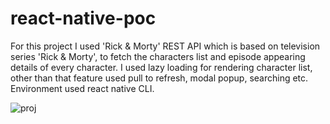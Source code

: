 # react-native-poc
For this project I used 'Rick & Morty' REST API which is based on television series 'Rick & Morty', to fetch the characters list and episode appearing details of every character. I used lazy loading for rendering character list, other than that feature used pull to refresh, modal popup, searching etc. Environment used  react native CLI.

![proj](https://user-images.githubusercontent.com/16562657/198182348-38a23708-315c-48ac-95ce-d0c7b9f789e0.png)
